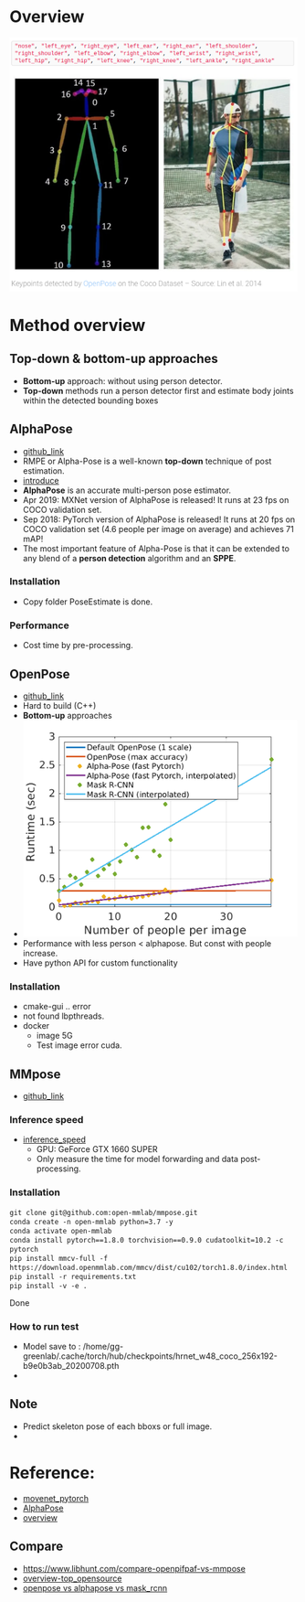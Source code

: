 # Overview
![keypoints](images/17_keypoints.png)

# Method overview
## Top-down & bottom-up approaches
+ **Bottom-up** approach: without using person detector.
+ **Top-down** methods run a person detector first and estimate body joints within the detected bounding boxes
## AlphaPose
  + [github_link](https://github.com/MVIG-SJTU/AlphaPose)
  + RMPE or Alpha-Pose is a well-known **top-down** technique of post estimation.
  + [introduce](https://www.mvig.org/research/alphapose.html)
  + **AlphaPose** is an accurate multi-person pose estimator.
  + Apr 2019: MXNet version of AlphaPose is released! It runs at 23 fps on COCO validation set.
  + Sep 2018: PyTorch version of AlphaPose is released! It runs at 20 fps on COCO validation set (4.6 people per image on average) and achieves 71 mAP!
  + The most important feature of Alpha-Pose is that it can be extended to any blend of a **person detection** algorithm and an **SPPE**.
### Installation
  + Copy folder PoseEstimate is done.
### Performance
  + Cost time by pre-processing.
## OpenPose
  + [github_link](https://github.com/CMU-Perceptual-Computing-Lab/openpose)
  + Hard to build (C++)
  + **Bottom-up** approaches
  + ![open_pose_competition](images/openpose_vs_competition.png)
  + Performance with less person < alphapose. But const with people increase.
  + Have python API for custom functionality
### Installation
  + cmake-gui .. error
  + not found lbpthreads.
  + docker 
    + image 5G
    + Test image error cuda.
## MMpose
  + [github_link](https://github.com/open-mmlab/mmpose)

### Inference speed
+ [inference_speed](https://github.com/open-mmlab/mmpose/blob/master/docs/en/inference_speed_summary.md)
  + GPU: GeForce GTX 1660 SUPER
  + Only measure the time for model forwarding and data post-processing.

### Installation
```commandline
git clone git@github.com:open-mmlab/mmpose.git
conda create -n open-mmlab python=3.7 -y
conda activate open-mmlab
conda install pytorch==1.8.0 torchvision==0.9.0 cudatoolkit=10.2 -c pytorch
pip install mmcv-full -f https://download.openmmlab.com/mmcv/dist/cu102/torch1.8.0/index.html
pip install -r requirements.txt
pip install -v -e .
```
Done

### How to run test
+ Model save to :  /home/gg-greenlab/.cache/torch/hub/checkpoints/hrnet_w48_coco_256x192-b9e0b3ab_20200708.pth
+ 






## Note
+ Predict skeleton pose of each bboxs or full image.
+ 
# Reference: 
  + [movenet_pytorch](https://github.com/lee-man/movenet-pytorch) 
  + [AlphaPose](https://github.com/MVIG-SJTU/AlphaPose)
  + [overview](https://viso.ai/deep-learning/pose-estimation-ultimate-overview/)
## Compare
  + https://www.libhunt.com/compare-openpifpaf-vs-mmpose
  + [overview-top_opensource](https://medium0.com/m/global-identity?redirectUrl=https%3A%2F%2Fmedium.datadriveninvestor.com%2Ftop-and-best-computer-vision-human-pose-estimation-projects-186d04204dde)
  + [openpose vs alphapose vs mask_rcnn](https://viso.ai/deep-learning/openpose/)